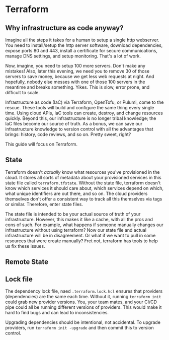 # Terraform

## Why infrastructure as code anyway?
Imagine all the steps it takes for a human to setup a single http webserver. You need to install/setup the http server software, download dependencies, expose ports 80 and 443, install a certificate for secure communications, manage DNS settings, and setup monitoring. That's a lot of work.

Now, imagine, you need to setup 100 more servers. Don't make any mistakes! Also, later this evening, we need you to remove 30 of those servers to save money, because we get less web requests at night. And hopefully, nobody else messes with one of those 100 servers in the meantime and breaks something. Yikes. This is slow, error prone, and difficult to scale.

Infrastructure as code (IaC) via Terraform, OpenTofu, or Pulumi, come to the rescue. These tools will build and configure the same thing every single time. Using cloud APIs, IaC tools can create, destroy, and change resources quickly. Beyond this, our infrastructure is no longer tribal knowledge; the IaC files become our source of truth. As a bonus, we can save our infrastructure knowledge to version control with all the advantages that brings: history, code reviews, and so on. Pretty sweet, right?

This guide will focus on Terraform.

## State
Terraform doesn't _actually_ know what resources you've provisioned in the cloud. It stores all sorts of metadata about your provisioned services in this state file called `terraform.tfstate`. Without the state file, terraform doesn't know which services it should care about, which services depend on which, what unique identifiers are out there, and so on. The cloud providers themselves don't offer a consistent way to track all this themselves via tags or similar. Therefore, enter state files.

The state file is intended to be your actual source of truth of your infrastructure. However, this makes it like a cache, with all the pros and cons of such. For example, what happens if someone manually changes our infrastructure without using terraform? Now our state file and actual infrastructure will be in disagreement. Or what if we want to pull in some resources that were create manually? Fret not, terraform has tools to help us fix these issues.

## Remote State


## Lock file
The dependency lock file, naed `.terraform.lock.hcl` ensures that providers (dependencies) are the same each time. Without it, running `terraform init` could grab new provider versions. You, your team mates, and your CI/CD pipe could all be running different versions of providers. This would make it hard to find bugs and can lead to inconsistencies.

Upgrading dependencies should be intentional, not accidental. To upgrade providers, run `terraform init -upgrade` and then commit this to version control.